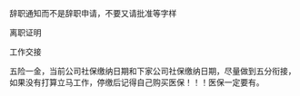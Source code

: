辞职通知而不是辞职申请，不要又请批准等字样

离职证明

工作交接

五险一金，当前公司社保缴纳日期和下家公司社保缴纳日期，尽量做到五分衔接，如果没有打算立马工作，停缴后记得自己购买医保！！！医保一定要有。
